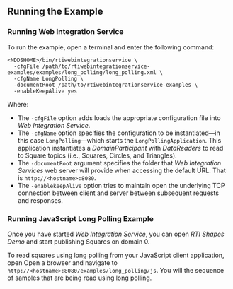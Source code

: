 ## Running the Example

### Running Web Integration Service
To run the example, open a terminal and enter the following command:

```
<NDDSHOME>/bin/rtiwebintegrationservice \
  -cfgFile /path/to/rtiwebintegrationservice-examples/examples/long_polling/long_polling.xml \
  -cfgName LongPolling \
  -documentRoot /path/to/rtiwebintegrationservice-examples \
  -enableKeepAlive yes
```

Where:

* The ```-cfgFile``` option adds loads the appropriate configuration file
into _Web Integration Service_.
* The ```-cfgName``` option specifies the configuration to be instantiated—in
this case ```LongPolling```—which starts
the ```LongPollingApplication```.
This application instantiates a _DomainParticipant_ with _DataReaders_ to read
to Square topics (i.e., Squares, Circles, and Triangles).
* The ```-documentRoot``` argument specifies the folder that _Web
Integration Services_ web server will provide when accessing the default URL.
That is ```http://<hostname>:8080```.
* The ```-enablekeepAlive``` option tries to maintain open the underlying TCP
connection between client and server between subsequent requests and responses.

### Running JavaScript Long Polling Example

Once you have started _Web Integration Service_, you can open _RTI Shapes
Demo_ and start publishing Squares on domain 0.

To read squares using long polling from your JavaScript client application,
open Open a browser and navigate to ```http://<hostname>:8080/examples/long_polling/js```.
You will the sequence of samples that are being read using long polling.
